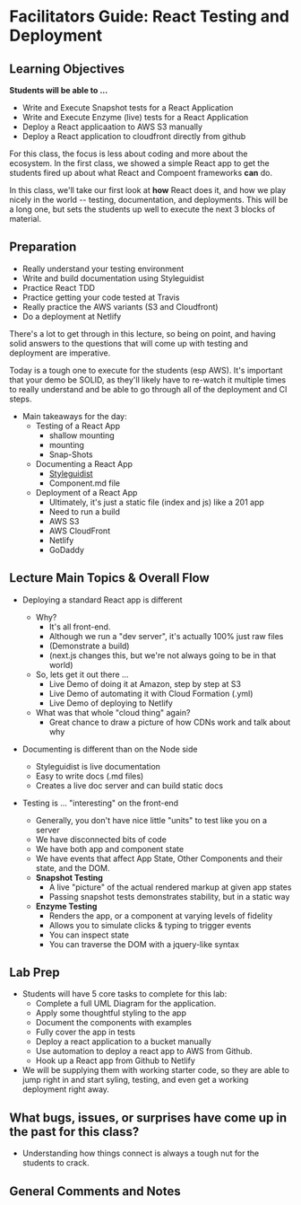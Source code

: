 # Facilitators Guide: React Testing and Deployment

## Learning Objectives

**Students will be able to ...**
* Write and Execute Snapshot tests for a React Application
* Write and Execute Enzyme (live) tests for a React Application
* Deploy a React applicaation to AWS S3 manually
* Deploy a React application to cloudfront directly from github

For this class, the focus is less about coding and more about the ecosystem. In the first class, we showed a simple React app to get the students fired up about what React and Compoent frameworks **can** do.

In this class, we'll take our first look at **how** React does it, and how we play nicely in the world -- testing, documentation, and deployments. This will be a long one, but sets the students up well to execute the next 3 blocks of material.

## Preparation
* Really understand your testing environment
* Write and build documentation using Styleguidist
* Practice React TDD
* Practice getting your code tested at Travis
* Really practice the AWS variants (S3 and Cloudfront)
* Do a deployment at Netlify

There's a lot to get through in this lecture, so being on point, and having solid answers to the questions that will come up with testing and deployment are imperative.

Today is a tough one to execute for the students (esp AWS). It's important that your demo be SOLID, as they'll likely have to re-watch it multiple times to really understand and be able to go through all of the deployment and CI steps.


* Main takeaways for the day:
  * Testing of a React App
    * shallow mounting
    * mounting
    * Snap-Shots
  * Documenting a React App
    * [Styleguidist](https://react-styleguidist.js.org/docs/getting-started.html)
    * Component.md file
  * Deployment of a React App 
    * Ultimately, it's just a static file (index and js) like a 201 app
    * Need to run a build
    * AWS S3
    * AWS CloudFront
    * Netlify
    * GoDaddy

## Lecture Main Topics & Overall Flow
* Deploying a standard React app is different
  * Why?
    * It's all front-end.
    * Although we run a "dev server", it's actually 100% just raw files
    * (Demonstrate a build)
    * (next.js changes this, but we're not always going to be in that world)
  * So, lets get it out there ...
    * Live Demo of doing it at Amazon, step by step at S3
    * Live Demo of automating it with Cloud Formation (.yml)
    * Live Demo of deploying to Netlify
  * What was that whole "cloud thing" again?
    * Great chance to draw a picture of how CDNs work and talk about why
    
* Documenting is different than on the Node side
  * Styleguidist is live documentation
  * Easy to write docs (.md files)
  * Creates a live doc server and can build static docs

* Testing is ... "interesting" on the front-end
  * Generally, you don't have nice little "units" to test like you on a server
  * We have disconnected bits of code
  * We have both app and component state
  * We have events that affect App State, Other Components and their state, and the DOM.
  * **Snapshot Testing**
    * A live "picture" of the actual rendered markup at given app states
    * Passing snapshot tests demonstrates stability, but in a static way
  * **Enzyme Testing**
    * Renders the app, or a component at varying levels of fidelity
    * Allows you to simulate clicks & typing to trigger events
    * You can inspect state
    * You can traverse the DOM with a jquery-like syntax

## Lab Prep
* Students will have 5 core tasks to complete for this lab:
  * Complete a full UML Diagram for the application.
  * Apply some thoughtful styling to the app
  * Document the components with examples
  * Fully cover the app in tests
  * Deploy a react application to a bucket manually
  * Use automation to deploy a react app to AWS from Github.
  * Hook up a React app from Github to Netlify
* We will be supplying them with working starter code, so they are able to jump right in and start syling, testing, and even get a working deployment right away.

## What bugs, issues, or surprises have come up in the past for this class?
* Understanding how things connect is always a tough nut for the students to crack.

## General Comments and Notes
